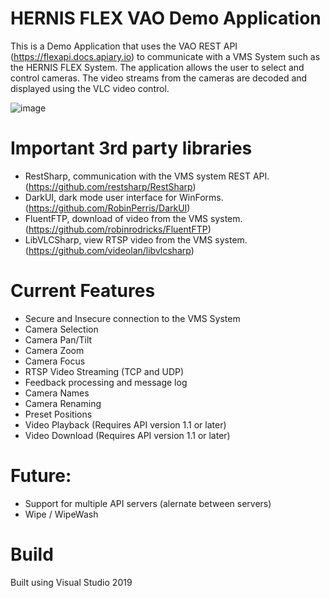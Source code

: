 # HERNIS FLEX VAO Demo Application
This is a Demo Application that uses the VAO REST API (https://flexapi.docs.apiary.io) to communicate with a VMS System such as the HERNIS FLEX System.
The application allows the user to select and control cameras. The video streams from the cameras are decoded and displayed using the VLC video control.

![image](https://github.com/user-attachments/assets/afce2c25-07c0-478a-92b6-b2c6a9a0797d)

# Important 3rd party libraries
- RestSharp, communication with the VMS system REST API. (https://github.com/restsharp/RestSharp)
- DarkUI, dark mode user interface for WinForms. (https://github.com/RobinPerris/DarkUI)
- FluentFTP, download of video from the VMS system. (https://github.com/robinrodricks/FluentFTP)
- LibVLCSharp, view RTSP video from the VMS system. (https://github.com/videolan/libvlcsharp)

# Current Features
- Secure and Insecure connection to the VMS System
- Camera Selection
- Camera Pan/Tilt
- Camera Zoom
- Camera Focus
- RTSP Video Streaming (TCP and UDP)
- Feedback processing and message log
- Camera Names
- Camera Renaming
- Preset Positions
- Video Playback (Requires API version 1.1 or later)
- Video Download (Requires API version 1.1 or later)
  
# Future:
- Support for multiple API servers (alernate between servers)
- Wipe / WipeWash

# Build
Built using Visual Studio 2019
